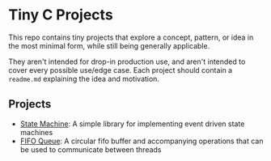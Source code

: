 # Tiny C Projects

This repo contains tiny projects that explore a concept, pattern, or idea in the most minimal form, while still being generally applicable.

They aren't intended for drop-in production use, and aren't intended to cover every possible use/edge case. Each project should contain a `readme.md` explaining the idea and motivation.

## Projects

- [State Machine](./state-machine): A simple library for implementing event driven state machines
- [FIFO Queue](./thread-fifo): A circular fifo buffer and accompanying operations that can be used to communicate between threads
